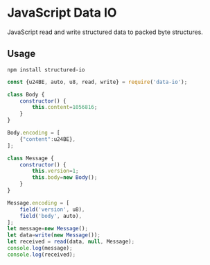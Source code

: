 # JavaScript Data IO #
JavaScript read and write structured data to packed byte structures.

## Usage ##

```
npm install structured-io
```

```JavaScript
const {u24BE, auto, u8, read, write} = require('data-io');

class Body {
    constructor() {
        this.content=1056816;
    }
}

Body.encoding = [
    {"content":u24BE},
];

class Message {
    constructor() {
        this.version=1;
        this.body=new Body();
    }
}

Message.encoding = [
    field('version', u8),
    field('body', auto),
];
let message=new Message();
let data=write(new Message());
let received = read(data, null, Message);
console.log(message);
console.log(received);
```
